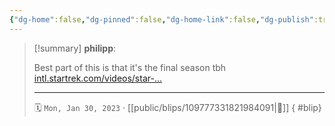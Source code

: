 ```yaml
---
{"dg-home":false,"dg-pinned":false,"dg-home-link":false,"dg-publish":true,"tags":["dgblip"],"disabled rules":["yaml-title","yaml-title-alias","file-name-heading"],"title":"philipp on mastodon @ 2023-01-30","created-date":"2023-01-30T08:59:10","id":109777331821984100,"updated-date":"2025-05-02T08:50:43","dg-path":"blips/109777331821984091.md","permalink":"/blips/109777331821984091/","dgPassFrontmatter":true}
---
```


> [!summary] **philipp**:
>
> Best part of this is that it's the final season tbh [intl.startrek.com/videos/star-…](https://intl.startrek.com/videos/star-trek-picard-season-3-official-trailer)
> - - -
>
> 🗓️ `Mon, Jan 30, 2023` · [[public/blips/109777331821984091\|🔗]]
{ #blip}

